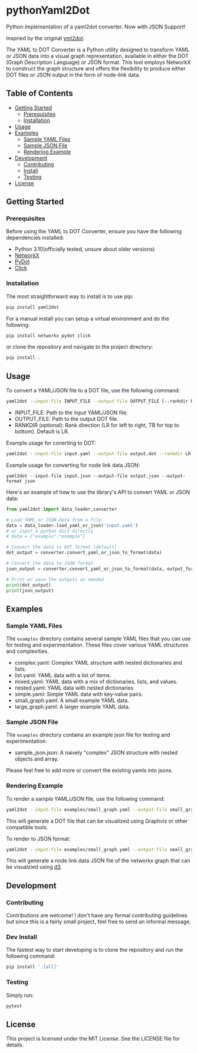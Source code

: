 # pythonYaml2Dot

Python implementation of a yaml2dot converter. Now with JSON Support!

Inspried by the original [yml2dot](https://github.com/lucasepe/yml2dot).

The YAML to DOT Converter is a Python utility designed to transform YAML or JSON data into a visual graph representation, available in either the DOT (Graph Description Language) or JSON format. This tool employs NetworkX to construct the graph structure and offers the flexibility to produce either DOT files or JSON output in the form of node-link data.

## Table of Contents

- [Getting Started](#getting-started)
  - [Prerequisites](#prerequisites)
  - [Installation](#installation)
- [Usage](#usage)
- [Examples](#examples)
  - [Sample YAML Files](#sample-yaml-files)
  - [Sample JSON File](#sample-json-file)
  - [Rendering Example](#rendering-example)
- [Development](#development)
  - [Contributing](#contributing)
  - [Install](#dev-install)
  - [Testing](#testing)
- [License](#license)

## Getting Started

### Prerequisites

Before using the YAML to DOT Converter, ensure you have the following dependencies installed:

- Python 3.10(officially tested, unsure about older versions)
- [NetworkX](https://networkx.github.io/)
- [PyDot](https://pypi.org/project/pydot/)
- [Click](https://click.palletsprojects.com/en/8.0.x/)

### Installation

The most straightforward way to install is to use pip:

```bash
pip install yaml2dot
```

For a manual install you can setup a virtual environment and do the following:

```bash
pip install networkx pydot click
```

or clone the repository and navigate to the project directory:

```bash
pip install .
```

## Usage

To convert a YAML/JSON file to a DOT file, use the following command:

```bash
yaml2dot --input-file INPUT_FILE --output-file OUTPUT_FILE [--rankdir RANKDIR] [--output-format OUTPUT_FORMAT]
```

- INPUT_FILE: Path to the input YAML/JSON file.
- OUTPUT_FILE: Path to the output DOT file.
- RANKDIR (optional): Rank direction (LR for left to right, TB for top to bottom). Default is LR.

Example usage for conerting to DOT:

```bash
yaml2dot --input-file input.yaml --output-file output.dot --rankdir LR
```

Example usage for converting for node link data JSON:

```base
yaml2dot --input-file input.json --output-file output.json --output-format json
```

Here's an example of how to use the library's API to convert YAML or JSON data:

```python
from yaml2dot import data_loader,converter

# Load YAML or JSON data from a file
data = data_loader.load_yaml_or_json('input.yaml')
# or input a python dict directly
# data = {"example":"example"}

# Convert the data to DOT format (default)
dot_output = converter.convert_yaml_or_json_to_format(data)

# Convert the data to JSON format
json_output = converter.convert_yaml_or_json_to_format(data, output_format='json')

# Print or save the outputs as needed
print(dot_output)
print(json_output)
```

## Examples

### Sample YAML Files

The `examples` directory contains several sample YAML files that you can use for testing and experimentation. These files cover various YAML structures and complexities.

- complex.yaml: Complex YAML structure with nested dictionaries and lists.
- list.yaml: YAML data with a list of items.
- mixed.yaml: YAML data with a mix of dictionaries, lists, and values.
- nested.yaml: YAML data with nested dictionaries.
- simple.yaml: Simple YAML data with key-value pairs.
- small_graph.yaml: A small example YAML data.
- large_graph.yaml: A larger example YAML data.

### Sample JSON File

The `examples` directory contains an example json file for testing and experimentation.

- sample_json.json: A naively "complex" JSON structure with nested objects and array.
  
Please feel free to add more or convert the existing yamls into jsons.

### Rendering Example

To render a sample YAML/JSON file, use the following command:

```bash
yaml2dot --input-file examples/small_graph.yaml --output-file small_graph.dot --rankdir LR
```

This will generate a DOT file that can be visualized using Graphviz or other compatible tools.

To render to JSON format:

```bash
yaml2dot --input-file examples/small_graph.yaml --output-file small_graph.json --rankdir LR --output-format json 

```

This will generate a node link data JSON file of the networkx graph that can be visualzied using [d3](https://d3js.org/).

## Development

### Contributing

Contributions are welcome! I don't have any formal contributing guidelines but since this is a fairly small project, feel free to send an informal message.

### Dev Install

The fastest way to start developing is to clone the repository and run the following command:

```bash
pip install '.[all]'
```

### Testing

Simply run:

```bash
pytest
```

## License

This project is licensed under the MIT License. See the LICENSE file for details.
